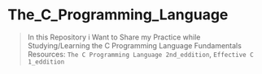 # The_C_Programming_Language
> In this Repository i Want to Share my Practice while Studying/Learning the C Programming Language Fundamentals
> Resources: `The C Programming Language 2nd_eddition`, `Effective C 1_eddition`

